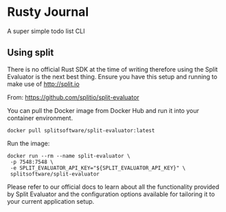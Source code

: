 # Rusty Journal

A super simple todo list CLI

## Using split

There is no official Rust SDK at the time of writing therefore using the Split Evaluator is the next best thing. Ensure you have this setup and running to make use of http://split.io

From: https://github.com/splitio/split-evaluator

You can pull the Docker image from Docker Hub and run it into your container environment.
```
docker pull splitsoftware/split-evaluator:latest
```

Run the image:
```
docker run --rm --name split-evaluator \
 -p 7548:7548 \
 -e SPLIT_EVALUATOR_API_KEY="${SPLIT_EVALUATOR_API_KEY}" \
 splitsoftware/split-evaluator
 ```

Please refer to our official docs to learn about all the functionality provided by Split Evaluator and the configuration options available for tailoring it to your current application setup.